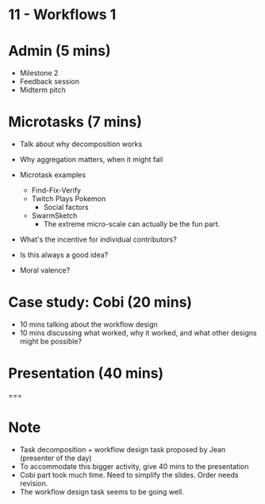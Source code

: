 # 11 - Workflows 1

# Admin (5 mins)
- Milestone 2
- Feedback session
- Midterm pitch

# Microtasks (7 mins)
- Talk about why decomposition works
- Why aggregation matters, when it might fail
- Microtask examples
	- Find-Fix-Verify
	- Twitch Plays Pokemon
		- Social factors 
	- SwarmSketch
		- The extreme micro-scale can actually be the fun part.
- What's the incentive for individual contributors?

- Is this always a good idea?
- Moral valence?

# Case study: Cobi (20 mins)
- 10 mins talking about the workflow design
- 10 mins discussing what worked, why it worked, and what other designs might be possible?

# Presentation (40 mins)

===
# Note
- Task decomposition + workflow design task proposed by Jean (presenter of the day)
- To accommodate this bigger activity, give 40 mins to the presentation
- Cobi part took much time. Need to simplify the slides. Order needs revision.
- The workflow design task seems to be going well.
